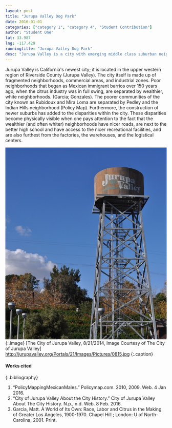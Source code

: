 ```yaml
---
layout: post
title: "Jurupa Valley Dog Park"
date: 2016-01-01
categories: ["category 1", "category 4", "Student Contribution"]
author: "Student One"
lat: 33.987
lng: -117.429
runningtitle: "Jurupa Valley Dog Park"
desc: "Jurupa Valley is a city with emerging middle class suburban neighborhoods, old barrios and the largest inland port in the country."
---
```

Jurupa Valley is California's newest city; it is located in the upper western region of Riverside County (Jurupa Valley). The city itself is made up of fragmented neighborhoods, commercial areas, and industrial zones. Poor neighborhoods that began as Mexican immigrant barrios over 150 years ago, when the citrus industry was in full swing, are separated by wealthier, white neighborhoods. (Garcia; Gonzales). The poorer communities of the city known as Rubidoux and Mira Loma are separated by Pedley and the Indian Hills neighborhood (Policy Map). Furthermore, the construction of newer suburbs has added to the disparities within the city. These disparities become physically visible when one pays attention to the fact that the wealthier (and often whiter) neighborhoods have nicer roads, are next to the better high school and have access to the nicer recreational facilities, and are also furthest from the factories, the warehouses, and the logistical centers.

![Image 1](images/Jurupa_1.jpg)
{:.image}
[The City of Jurupa Valley, 8/21/2014, Image Courtesy of The City of Jurupa Valley] http://jurupavalley.org/Portals/21/Images/Pictures/0815.jpg
{:.caption}

#### Works cited
{:.bibliography}
1. “PolicyMappingMexicanMales.” Policymap.com. 2010, 2009. Web. 4 Jan 2016.
2. “City of Jurupa Valley About the City History.” City of Jurupa Valley About The City History. N.p., n.d. Web. 8 Feb. 2016.
3. Garcia, Matt. A World of Its Own: Race, Labor and Citrus in the Making of Greater Los Angeles, 1900-1970. Chapel Hill ; London: U of North-Carolina, 2001. Print.
